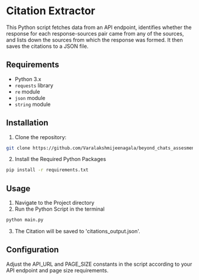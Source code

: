 # Citation Extractor

This Python script fetches data from an API endpoint, identifies whether the response for each response-sources pair came from any of the sources, and lists down the sources from which the response was formed. It then saves the citations to a JSON file.

## Requirements

- Python 3.x
- `requests` library
- `re` module
- `json` module
- `string` module

## Installation

1. Clone the repository:

```bash
git clone https://github.com/Varalakshmijeenagala/beyond_chats_assesment.git
```

2. Install the Required Python Packages
```bash
pip install -r requirements.txt
```

## Usage
1. Navigate to the Project directory
2. Run the Python Script in the terminal
```bash
python main.py
```
3. The Citation will be saved to 'citations_output.json'.

## Configuration
Adjust the API_URL and PAGE_SIZE constants in the script according to your API endpoint and page size requirements.
